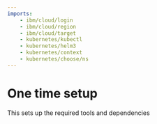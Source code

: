 ```yaml
---
imports:
    - ibm/cloud/login
    - ibm/cloud/region
    - ibm/cloud/target
    - kubernetes/kubectl
    - kubernetes/helm3
    - kubernetes/context
    - kubernetes/choose/ns
---
```


# One time setup

This sets up the required tools and dependencies
